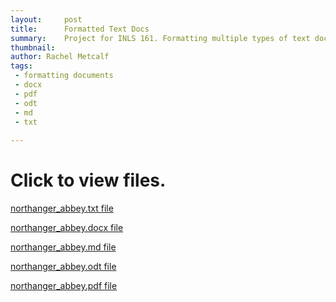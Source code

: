 ```yaml
---
layout:     post
title:      Formatted Text Docs 
summary:    Project for INLS 161. Formatting multiple types of text documents.
thumbnail: 
author: Rachel Metcalf
tags:
 - formatting documents
 - docx
 - pdf
 - odt
 - md
 - txt
 
---
```


# Click to view files.

<a href="http://rcmetcalf.github.io/content/northanger_abbey.txt" target="_blank">northanger_abbey.txt file</a>

<a href="http://rcmetcalf.github.io/content/northanger_abbey.docx">northanger_abbey.docx file</a>

<a href="http://rcmetcalf.github.io/content/northanger_abbey">northanger_abbey.md file</a>

<a href="http://rcmetcalf.github.io/content/northanger_abbey.odt">northanger_abbey.odt file</a>

<a href="http://rcmetcalf.github.io/content/northanger_abbey.pdf" target="_blank">northanger_abbey.pdf file</a>

